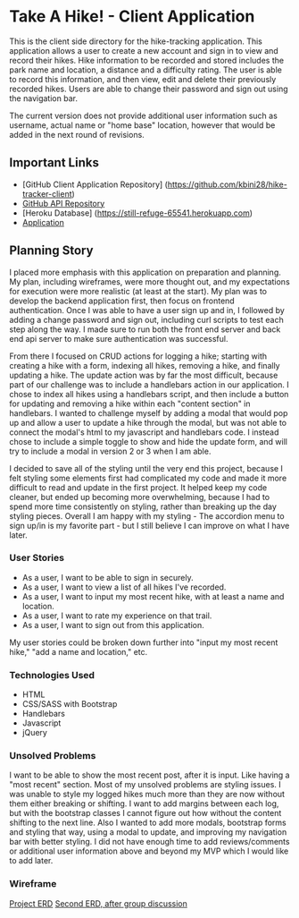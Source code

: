 # Take A Hike! - Client Application

This is the client side directory for the hike-tracking application. This application allows a user to create a new account and sign in to view and record their hikes. Hike information to be recorded and stored includes the park name and location, a distance and a difficulty rating. The user is able to record this information, and then view, edit and delete their previously recorded hikes. Users are able to change their password and sign out using the navigation bar.

The current version does not provide additional user information such as username, actual name or "home base" location, however that would be added in the next round of revisions.

## Important Links

  * [GitHub Client Application Repository] (https://github.com/kbini28/hike-tracker-client)
  * [GitHub API Repository](https://github.com/kbini28/hike-tracker-api)
  * [Heroku Database] (https://still-refuge-65541.herokuapp.com)
  * [Application](https://kbini28.github.io/hike-tracker-client/)

## Planning Story

I placed more emphasis with this application on preparation and planning. My plan, including wireframes, were more thought out, and my expectations for execution were more realistic (at least at the start). My plan was to develop the backend application first, then focus on frontend authentication. Once I was able to have a user sign up and in, I followed by adding a change password and sign out, including curl scripts to test each step along the way. I made sure to run both the front end server and back end api server to make sure authentication was successful.

From there I focused on CRUD actions for logging a hike; starting with creating a hike with a form, indexing all hikes, removing a hike, and finally updating a hike. The update action was by far the most difficult, because part of our challenge was to include a handlebars action in our application. I chose to index all hikes using a handlebars script, and then include a button for updating and removing a hike within each "content section" in handlebars. I wanted to challenge myself by adding a modal that would pop up and allow a user to update a hike through the modal, but was not able to connect the modal's html to my javascript and handlebars code. I instead chose to include a simple toggle to show and hide the update form, and will try to include a modal in version 2 or 3 when I am able.

I decided to save all of the styling until the very end this project, because I felt styling some elements first had complicated my code and made it more difficult to read and update in the first project. It helped keep my code cleaner, but ended up becoming more overwhelming, because I had to spend more time consistently on styling, rather than breaking up the day styling pieces. Overall I am happy with my styling - The accordion menu to sign up/in is my favorite part - but I still believe I can improve on what I have later.

### User Stories

  * As a user, I want to be able to sign in securely.
  * As a user, I want to view a list of all hikes I've recorded.
  * As a user, I want to input my most recent hike, with at least a name and location.
  * As a user, I want to rate my experience on that trail.
  * As a user, I want to sign out from this application.

My user stories could be broken down further into "input my most recent hike," "add a name and location," etc.

### Technologies Used

  * HTML
  * CSS/SASS with Bootstrap
  * Handlebars
  * Javascript
  * jQuery

### Unsolved Problems

I want to be able to show the most recent post, after it is input. Like having a "most recent" section.
Most of my unsolved problems are styling issues. I was unable to style my logged hikes much more than they are now without them either breaking or shifting. I want to add margins between each log, but with the bootstrap classes I cannot figure out how without the content shifting to the next line.
Also I wanted to add more modals, bootstrap forms and styling that way, using a modal to update, and improving my navigation bar with better styling.
I did not have enough time to add reviews/comments or additional user information above and beyond my MVP which I would like to add later.

### Wireframe

[Project ERD](https://i.imgur.com/YBIBhio.jpg)
[Second ERD, after group discussion](https://i.imgur.com/1MfIHP8.jpg)

